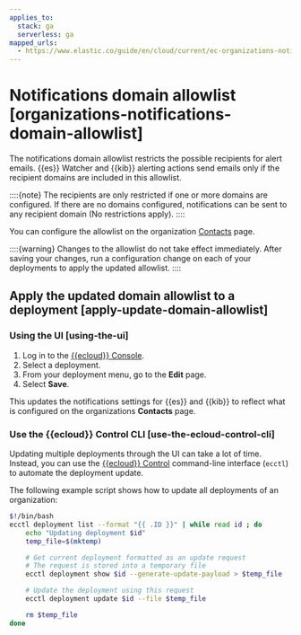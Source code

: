 ```yaml
---
applies_to:
  stack: ga
  serverless: ga
mapped_urls:
  - https://www.elastic.co/guide/en/cloud/current/ec-organizations-notifications-domain-allowlist.html
---
```


# Notifications domain allowlist [organizations-notifications-domain-allowlist]

The notifications domain allowlist restricts the possible recipients for alert emails. {{es}} Watcher and {{kib}} alerting actions send emails only if the recipient domains are included in this allowlist.

::::{note}
The recipients are only restricted if one or more domains are configured. If there are no domains configured, notifications can be sent to any recipient domain (No restrictions apply).
::::

You can configure the allowlist on the organization [Contacts](https://cloud.elastic.co/account/contacts?page=docs&placement=docs-body) page.

::::{warning}
Changes to the allowlist do not take effect immediately. After saving your changes, run a configuration change on each of your deployments to apply the updated allowlist.
::::

## Apply the updated domain allowlist to a deployment [apply-update-domain-allowlist]

### Using the UI [using-the-ui]

1. Log in to the [{{ecloud}} Console](https://cloud.elastic.co?page=docs&placement=docs-body).
2. Select a deployment.
3. From your deployment menu, go to the **Edit** page.
4. Select **Save**.

This updates the notifications settings for {{es}} and {{kib}} to reflect what is configured on the organizations **Contacts** page.

### Use the {{ecloud}} Control CLI [use-the-ecloud-control-cli]

Updating multiple deployments through the UI can take a lot of time. Instead, you can use the [{{ecloud}} Control](ecctl://docs/reference/cloud/ecctl/index.md) command-line interface (`ecctl`) to automate the deployment update.

The following example script shows how to update all deployments of an organization:

```bash
$!/bin/bash
ecctl deployment list --format "{{ .ID }}" | while read id ; do
    echo "Updating deployment $id"
    temp_file=$(mktemp)

    # Get current deployment formatted as an update request
    # The request is stored into a temporary file
    ecctl deployment show $id --generate-update-payload > $temp_file

    # Update the deployment using this request
    ecctl deployment update $id --file $temp_file

    rm $temp_file
done
```
